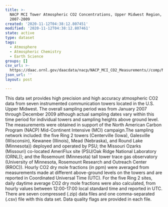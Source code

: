 ```yaml
---
title: >-
  NACP MCI Tower Atmospheric CO2 Concentrations, Upper Midwest Region, USA,
  2007-2009
created: '2020-11-12T04:38:12.807451'
modified: '2020-11-12T04:38:12.807461'
state: active
type: dataset
tags:
  - Atmosphere
  - Atmospheric Chemistry
  - Earth Science
groups: []
csv_url: >-
  https://daac.ornl.gov/daacdata/nacp/NACP_MCI_CO2_Measurements//comp/NACP_MCI_US_County_Names.csv
json_url: ''
layout: post

---
```

This data set provides high precision and high accuracy atmospheric CO2 data from seven instrumented communication towers located in the U.S. Upper Midwest. The overall sampling period was from January 2007 through December 2009 although actual sampling dates vary within this time period for individual towers and sampling heights above ground level. The measurements were obtained in support of the North American Carbon Program (NACP) Mid-Continent Intensive (MCI) campaign.The sampling network included: the five Ring 2 towers (Centerville (Iowa), Galesville (Wisconsin), Kewanee (Illinois), Mead (Nebraska), and Round Lake (Minnesota)) deployed and operated by PSU; the Missouri Ozarks (Missouri) co-located AmeriFlux site (PSU/Oak Ridge National Laboratory (ORNL)); and the Rosemount (Minnesota) tall tower trace gas observatory (University of Minnesota, Rosemount Research and Outreach Center (RROC)). Hourly CO2 dry mole fractions (in ppm) were averaged from measurements made at different above-ground levels on the towers and are reported in Coordinated Universal Time (UTC). For the five Ring 2 sites, daily daytime average CO2 dry mole fractions were also calculated, from hourly values between 12:00-17:00 local standard time and reported in UTC. There are seven compressed (.zip) data files and one comma-separated (.csv) file with this data set. Data quality flags are provided in each file.
